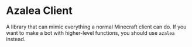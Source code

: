 # Azalea Client

A library that can mimic everything a normal Minecraft client can do. If you want to make a bot with higher-level functions, you should use `azalea` instead.

